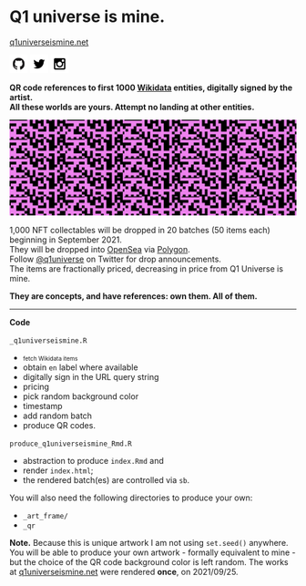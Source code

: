 # Q1 universe is mine.
[q1universeismine.net](https://www.q1universeismine.net/)

[![](_img/github.png)](https://github.com/GoranMilovanovic/q1universeismine)
[![](_img/twitter.png)](https://twitter.com/q1universe)
[![](_img/instagram.png)](https://www.instagram.com/q1universeismine)

**QR code references to first 1000 [Wikidata](https://www.wikidata.org/wiki/Wikidata:Main_Page) entities,
digitally signed by the artist.**<br> 
**All these worlds are yours. Attempt no landing at other entities.**

![](_img/twitter_header.png)

1,000 NFT collectables will be dropped in 20 batches (50 items each) beginning in September 2021.<br>
They will be dropped into [OpenSea](https://opensea.io/) via [Polygon](https://polygon.technology/).<br>
Follow [@q1universe](https://twitter.com/q1universe) on Twitter for drop announcements.<br>
The items are fractionally priced, decreasing in price from Q1 Universe is mine.

**They are concepts, and have references: own them. All of them.**

--- 

**Code**

`_q1universeismine.R`
- <font size="1">fetch Wikidata items</font>
- obtain `en` label where available
- digitally sign in the URL query string
- pricing
- pick random background color
- timestamp
- add random batch
- produce QR codes.

`produce_q1universeismine_Rmd.R`
- abstraction to produce `index.Rmd` and
- render `index.html`;
- the rendered batch(es) are controlled via `sb`.

You will also need the following directories to produce your own:
- `_art_frame/`
- `_qr`

**Note.** Because this is unique artwork I am not using `set.seed()` anywhere. You will be able to produce your own artwork - formally equivalent to mine - but the choice of the QR code background color is left random. The works at [q1universeismine.net](https://www.q1universeismine.net/) were rendered **once**, on 2021/09/25.
